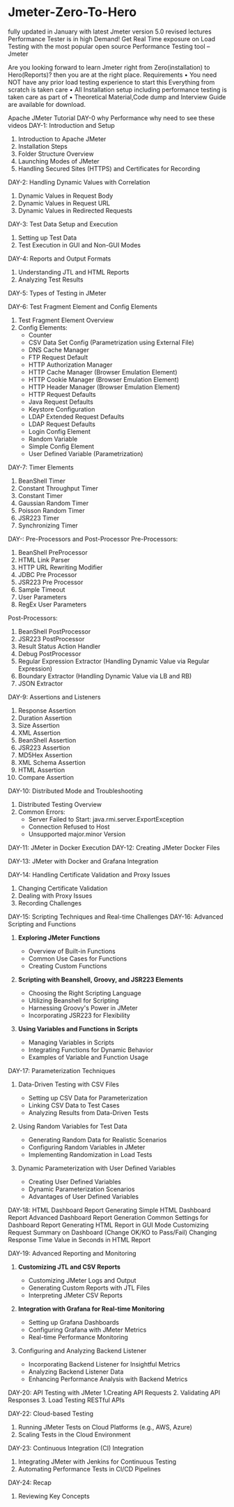 # Jmeter-Zero-To-Hero
 fully updated in January with latest Jmeter version 5.0 revised lectures Performance Tester is in high Demand! Get Real Time exposure on Load Testing with the most popular open source Performance Testing tool – Jmeter

 Are you looking forward to learn Jmeter right from Zero(installation) to Hero(Reports)? then you are at the right place.
Requirements
•	You need NOT have any prior load testing experience to start this Everything from scratch is taken care
•	All Installation setup including performance testing is taken care as part of 
•	Theoretical Material,Code dump and Interview Guide are available for download.

Apache JMeter Tutorial
DAY-0 why Performance why need to see these videos
DAY-1: Introduction and Setup
1. Introduction to Apache JMeter
2. Installation Steps
3. Folder Structure Overview
4. Launching Modes of JMeter
5. Handling Secured Sites (HTTPS) and Certificates for Recording

DAY-2: Handling Dynamic Values with Correlation
1. Dynamic Values in Request Body
2. Dynamic Values in Request URL
3. Dynamic Values in Redirected Requests

DAY-3: Test Data Setup and Execution
1. Setting up Test Data
2. Test Execution in GUI and Non-GUI Modes

DAY-4: Reports and Output Formats
1. Understanding JTL and HTML Reports
2. Analyzing Test Results

DAY-5: Types of Testing in JMeter

DAY-6: Test Fragment Element and Config Elements
1. Test Fragment Element Overview
2. Config Elements:
    - Counter
    - CSV Data Set Config (Parametrization using External File)
    - DNS Cache Manager
    - FTP Request Default
    - HTTP Authorization Manager
    - HTTP Cache Manager (Browser Emulation Element)
    - HTTP Cookie Manager (Browser Emulation Element)
    - HTTP Header Manager (Browser Emulation Element)
    - HTTP Request Defaults
    - Java Request Defaults
    - Keystore Configuration
    - LDAP Extended Request Defaults
    - LDAP Request Defaults
    - Login Config Element
    - Random Variable
    - Simple Config Element
    - User Defined Variable (Parametrization)

DAY-7: Timer Elements
1. BeanShell Timer
2. Constant Throughput Timer
3. Constant Timer
4. Gaussian Random Timer
5. Poisson Random Timer
6. JSR223 Timer
7. Synchronizing Timer

DAY-: Pre-Processors and Post-Processor
Pre-Processors:
1. BeanShell PreProcessor
2. HTML Link Parser
3. HTTP URL Rewriting Modifier
4. JDBC Pre Processor
5. JSR223 Pre Processor
6. Sample Timeout
7. User Parameters
8. RegEx User Parameters

Post-Processors:
1. BeanShell PostProcessor
2. JSR223 PostProcessor
3. Result Status Action Handler
4. Debug PostProcessor
5. Regular Expression Extractor (Handling Dynamic Value via Regular Expression)
6. Boundary Extractor (Handling Dynamic Value via LB and RB)
7. JSON Extractor

DAY-9: Assertions and Listeners
1. Response Assertion
2. Duration Assertion
3. Size Assertion
4. XML Assertion
5. BeanShell Assertion
6. JSR223 Assertion
7. MD5Hex Assertion
8. XML Schema Assertion
9. HTML Assertion
10. Compare Assertion

DAY-10: Distributed Mode and Troubleshooting
1. Distributed Testing Overview
2. Common Errors:
    - Server Failed to Start: java.rmi.server.ExportException
    - Connection Refused to Host
    - Unsupported major.minor Version

DAY-11: JMeter in Docker Execution
DAY-12: Creating JMeter Docker Files

DAY-13: JMeter with Docker and Grafana Integration

DAY-14: Handling Certificate Validation and Proxy Issues
1. Changing Certificate Validation
2. Dealing with Proxy Issues
3. Recording Challenges

DAY-15: Scripting Techniques and Real-time Challenges
DAY-16: Advanced Scripting and Functions
1. **Exploring JMeter Functions**
    - Overview of Built-in Functions
    - Common Use Cases for Functions
    - Creating Custom Functions

2. **Scripting with Beanshell, Groovy, and JSR223 Elements**
    - Choosing the Right Scripting Language
    - Utilizing Beanshell for Scripting
    - Harnessing Groovy's Power in JMeter
    - Incorporating JSR223 for Flexibility

3. **Using Variables and Functions in Scripts**
    - Managing Variables in Scripts
    - Integrating Functions for Dynamic Behavior
    - Examples of Variable and Function Usage

DAY-17: Parameterization Techniques
1. Data-Driven Testing with CSV Files
    - Setting up CSV Data for Parameterization
    - Linking CSV Data to Test Cases
    - Analyzing Results from Data-Driven Tests

2. Using Random Variables for Test Data
    - Generating Random Data for Realistic Scenarios
    - Configuring Random Variables in JMeter
    - Implementing Randomization in Load Tests

3. Dynamic Parameterization with User Defined Variables
    - Creating User Defined Variables
    - Dynamic Parameterization Scenarios
    - Advantages of User Defined Variables

DAY-18: HTML Dashboard Report
Generating Simple HTML Dashboard Report
Advanced Dashboard Report Generation
Common Settings for Dashboard Report
Generating HTML Report in GUI Mode
Customizing Request Summary on Dashboard (Change OK/KO to Pass/Fail)
Changing Response Time Value in Seconds in HTML Report


DAY-19: Advanced Reporting and Monitoring
1. **Customizing JTL and CSV Reports**
    - Customizing JMeter Logs and Output
    - Generating Custom Reports with JTL Files
    - Interpreting JMeter CSV Reports

2. **Integration with Grafana for Real-time Monitoring**
    - Setting up Grafana Dashboards
    - Configuring Grafana with JMeter Metrics
    - Real-time Performance Monitoring

3. Configuring and Analyzing Backend Listener
    - Incorporating Backend Listener for Insightful Metrics
    - Analyzing Backend Listener Data
    - Enhancing Performance Analysis with Backend Metrics

DAY-20: API Testing with JMeter
1.Creating API Requests
2. Validating API Responses
3. Load Testing RESTful APIs


DAY-22: Cloud-based Testing
1. Running JMeter Tests on Cloud Platforms (e.g., AWS, Azure)
2. Scaling Tests in the Cloud Environment

DAY-23: Continuous Integration (CI) Integration
1. Integrating JMeter with Jenkins for Continuous Testing
2. Automating Performance Tests in CI/CD Pipelines


DAY-24:  Recap 
1. Reviewing Key Concepts


